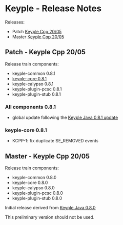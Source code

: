 # Keyple - Release Notes

Releases:
 - Patch [Keyple Cpp 20/05](#patch---keyple-cpp-2005)
 - Master [Keyple Cpp 20/05](#master---keyple-cpp-2005)


## Patch - Keyple Cpp 20/05
Release train components:
 - keyple-common 0.8.1
 - [keyple-core 0.8.1](#keyple-core-081)
 - keyple-calypso 0.8.1
 - keyple-plugin-pcsc 0.8.1
 - keyple-plugin-stub 0.8.1

### All components 0.8.1 
- global update following the [Keyple Java 0.8.1 update](https://github.com/eclipse/keyple-java/tree/v0.8.1)

### keyple-core 0.8.1
- KCPP-1: fix duplicate SE_REMOVED events

## Master - Keyple Cpp 20/05

Release train components:
 - keyple-common 0.8.0
 - keyple-core 0.8.0
 - keyple-calypso 0.8.0
 - keyple-plugin-pcsc 0.8.0
 - keyple-plugin-stub 0.8.0

Initial release derived from [Keyple Java 0.8.0](https://github.com/eclipse/keyple-java/tree/v0.8.0)

This preliminary version should not be used.

